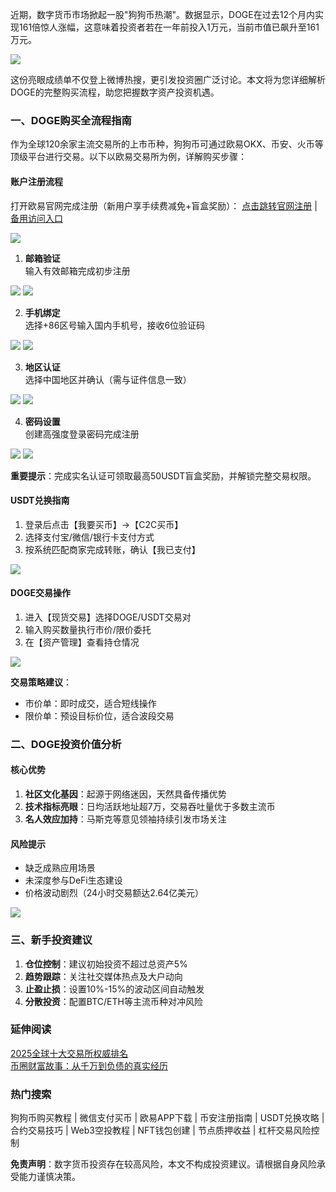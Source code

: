近期，数字货币市场掀起一股"狗狗币热潮"。数据显示，DOGE在过去12个月内实现161倍惊人涨幅，这意味着投资者若在一年前投入1万元，当前市值已飙升至161万元。

[![](https://307e939.webp.li/20250423094931034.png)](https://btc8848.com/top-10-exchanges)

这份亮眼成绩单不仅登上微博热搜，更引发投资圈广泛讨论。本文将为您详细解析DOGE的完整购买流程，助您把握数字资产投资机遇。

### 一、DOGE购买全流程指南
作为全球120余家主流交易所的上市币种，狗狗币可通过欧易OKX、币安、火币等顶级平台进行交易。以下以欧易交易所为例，详解购买步骤：

#### 账户注册流程
打开欧易官网完成注册（新用户享手续费减免+盲盒奖励）：
 [点击跳转官网注册](https://www.chouyi.world/zh-hans/join/18639032) | [备用访问入口](https://www.okx.com/zh-hans/join/74873351)

[![](https://fe095ec.webp.li/top-10-exchanges-001.jpg)](https://www.chouyi.world/zh-hans/join/18639032)

1. **邮箱验证**  
输入有效邮箱完成初步注册

[![](https://ac63e02.webp.li/okx2.jpg)](https://btc8848.com/top-10-exchanges)
[![](https://ac63e02.webp.li/okx3.jpg)](https://btc8848.com/top-10-exchanges)

2. **手机绑定**  
选择+86区号输入国内手机号，接收6位验证码

[![](https://ac63e02.webp.li/okx4.jpg)](https://btc8848.com/top-10-exchanges)
[![](https://ac63e02.webp.li/okx5.jpg)](https://btc8848.com/top-10-exchanges)

3. **地区认证**  
选择中国地区并确认（需与证件信息一致）

[![](https://ac63e02.webp.li/okx6.jpg)](https://btc8848.com/top-10-exchanges)
[![](https://ac63e02.webp.li/okx7.jpg)](https://btc8848.com/top-10-exchanges)

4. **密码设置**  
创建高强度登录密码完成注册

[![](https://ac63e02.webp.li/okx8.jpg)](https://btc8848.com/top-10-exchanges)
[![](https://ac63e02.webp.li/okx9.jpg)](https://btc8848.com/top-10-exchanges)

**重要提示**：完成实名认证可领取最高50USDT盲盒奖励，并解锁完整交易权限。

#### USDT兑换指南
1. 登录后点击【我要买币】→【C2C买币】
2. 选择支付宝/微信/银行卡支付方式
3. 按系统匹配商家完成转账，确认【我已支付】

![](https://ac63e02.webp.li/ouyichongzhi.png)

#### DOGE交易操作
1. 进入【现货交易】选择DOGE/USDT交易对
2. 输入购买数量执行市价/限价委托
3. 在【资产管理】查看持仓情况

[![](https://307e939.webp.li/20250423095248392.png)](https://btc8848.com/top-10-exchanges)

**交易策略建议**：
- 市价单：即时成交，适合短线操作
- 限价单：预设目标价位，适合波段交易

### 二、DOGE投资价值分析
#### 核心优势
1. **社区文化基因**：起源于网络迷因，天然具备传播优势
2. **技术指标亮眼**：日均活跃地址超7万，交易吞吐量优于多数主流币
3. **名人效应加持**：马斯克等意见领袖持续引发市场关注

#### 风险提示
- 缺乏成熟应用场景
- 未深度参与DeFi生态建设
- 价格波动剧烈（24小时交易额达2.64亿美元）

[![](https://307e939.webp.li/20250423095507256.png)](https://btc8848.com/top-10-exchanges)

### 三、新手投资建议
1. **仓位控制**：建议初始投资不超过总资产5%
2. **趋势跟踪**：关注社交媒体热点及大户动向
3. **止盈止损**：设置10%-15%的波动区间自动触发
4. **分散投资**：配置BTC/ETH等主流币种对冲风险

### 延伸阅读
[2025全球十大交易所权威排名](https://btc8848.com/top-10-exchanges)  
[币圈财富故事：从千万到负债的真实经历](https://heiyetouzi.xyz/biquanstory001/)

### 热门搜索
狗狗币购买教程 | 微信支付买币 | 欧易APP下载 | 币安注册指南 | USDT兑换攻略 | 合约交易技巧 | Web3空投教程 | NFT钱包创建 | 节点质押收益 | 杠杆交易风险控制

**免责声明**：数字货币投资存在较高风险，本文不构成投资建议。请根据自身风险承受能力谨慎决策。